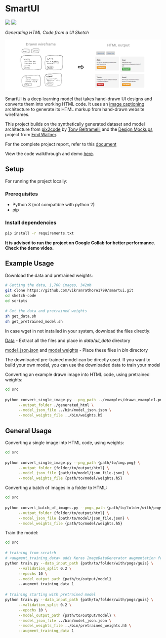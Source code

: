 # SmartUI

![](https://img.shields.io/badge/python-3-brightgreen.svg) ![](https://img.shields.io/badge/tensorflow-1.1.0-orange.svg)

*Generating HTML Code from a UI Sketch*

![Preview](https://github.com/vikramrathore1799/smartui/blob/main/header_image.png)

SmartUI is a deep learning model that takes hand-drawn UI designs and converts them into working HTML code. It uses an [image captioning](https://towardsdatascience.com/image-captioning-in-deep-learning-9cd23fb4d8d2) architecture to generate its HTML markup from hand-drawn website wireframes.

This project builds on the synthetically generated dataset and model architecture from [pix2code](https://github.com/tonybeltramelli/pix2code) by [Tony Beltramelli](https://github.com/tonybeltramelli) and the [Design Mockups](https://github.com/emilwallner/Screenshot-to-code-in-Keras) project from [Emil Wallner](https://github.com/emilwallner).

For the complete project report, refer to this [document](https://docs.google.com/document/d/1u6UQylKXNLmIUuPX3DNRpMmh7_2ehH63OsmozTPDHZI/edit?usp=sharing)

View the code walkthrough and demo [here](https://youtube.com).

## Setup

For running the project locally:
### Prerequisites

- Python 3 (not compatible with python 2)
- pip

### Install dependencies

```sh
pip install -r requirements.txt
```

<b>It is advised to run the project on Google Collab for better performance. Check the demo video.</b>

## Example Usage

Download the data and pretrained weights:
```sh
# Getting the data, 1,700 images, 342mb
git clone https://github.com/vikramrathore1799/smartui.git
cd sketch-code
cd scripts

# Get the data and pretrained weights
sh get_data.sh
sh get_pretrained_model.sh
```
In case wget in not installed in your system, download the files directly:

[Data](http://sketch-code.s3.amazonaws.com/data/all_data.zip) - Extract all the files and place in *data/all_data* directory

[model_json.json](http://sketch-code.s3.amazonaws.com/model_json_weights/model_json.json) and [model weights](http://sketch-code.s3.amazonaws.com/model_json_weights/weights.h5) - Place these files in *bin* directory

The downloaded pre-trained model can be directly used. If you want to build your own model, you can use the downloaded data to train your model


Converting an example drawn image into HTML code, using pretrained weights:
```sh
cd src

python convert_single_image.py --png_path ../examples/drawn_example1.png \
      --output_folder ./generated_html \
      --model_json_file ../bin/model_json.json \
      --model_weights_file ../bin/weights.h5
```


## General Usage

Converting a single image into HTML code, using weights:
```sh
cd src

python convert_single_image.py --png_path {path/to/img.png} \
      --output_folder {folder/to/output/html} \
      --model_json_file {path/to/model/json_file.json} \
      --model_weights_file {path/to/model/weights.h5}
```

Converting a batch of images in a folder to HTML:
```sh
cd src

python convert_batch_of_images.py --pngs_path {path/to/folder/with/pngs} \
      --output_folder {folder/to/output/html} \
      --model_json_file {path/to/model/json_file.json} \
      --model_weights_file {path/to/model/weights.h5}
```

Train the model:
```sh
cd src

# training from scratch
# <augment_training_data> adds Keras ImageDataGenerator augmentation for training images
python train.py --data_input_path {path/to/folder/with/pngs/guis} \
      --validation_split 0.2 \
      --epochs 10 \
      --model_output_path {path/to/output/model}
      --augment_training_data 1

# training starting with pretrained model
python train.py --data_input_path {path/to/folder/with/pngs/guis} \
      --validation_split 0.2 \
      --epochs 10 \
      --model_output_path {path/to/output/model} \
      --model_json_file ../bin/model_json.json \
      --model_weights_file ../bin/pretrained_weights.h5 \
      --augment_training_data 1
```
